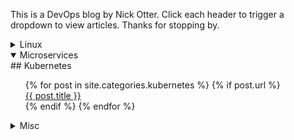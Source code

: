 This is a DevOps blog by Nick Otter. Click each header to trigger a dropdown to view articles. Thanks for stopping by.

<details><summary markdown='span'>Linux<br></summary>
## General
[Baby chaos monkeys for Linux](#)<br>
  
</details>

<details open><summary markdown='span'>Microservices<br></summary>
## Kubernetes

  <ul style="list-style-type:none;">
    {% for post in site.categories.kubernetes %}
      {% if post.url %}
        <li><a href="{{ post.url }}">{{ post.title }}</a><li>
      {% endif %}
    {% endfor %}
  </ul>

</details>

<details><summary markdown='span'>Misc</summary>

</details>

